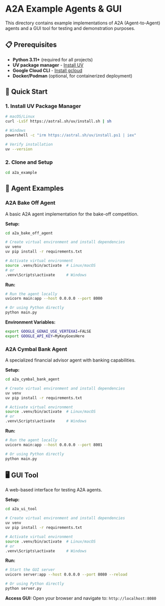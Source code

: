 # A2A Example Agents & GUI

This directory contains example implementations of A2A (Agent-to-Agent) agents and a GUI tool for testing and demonstration purposes.

## 📋 Prerequisites

- **Python 3.11+** (required for all projects)
- **UV package manager** - [Install UV](https://docs.astral.sh/uv/getting-started/installation/)
- **Google Cloud CLI** - [Install gcloud](https://cloud.google.com/sdk/docs/install)
- **Docker/Podman** (optional, for containerized deployment)

## 🚀 Quick Start

### 1. Install UV Package Manager

```bash
# macOS/Linux
curl -LsSf https://astral.sh/uv/install.sh | sh

# Windows
powershell -c "irm https://astral.sh/uv/install.ps1 | iex"

# Verify installation
uv --version
```

### 2. Clone and Setup

```bash
cd a2a_example
```

## 🤖 Agent Examples

### A2A Bake Off Agent

A basic A2A agent implementation for the bake-off competition.

**Setup:**
```bash
cd a2a_bake_off_agent

# Create virtual environment and install dependencies
uv venv
uv pip install -r requirements.txt

# Activate virtual environment
source .venv/bin/activate  # Linux/macOS
# or
.venv\Scripts\activate     # Windows
```

**Run:**
```bash
# Run the agent locally
uvicorn main:app --host 0.0.0.0 --port 8000

# Or using Python directly
python main.py
```

**Environment Variables:**
```bash
export GOOGLE_GENAI_USE_VERTEXAI=FALSE
export GOOGLE_API_KEY=MyKeyGoesHere
```

### A2A Cymbal Bank Agent

A specialized financial advisor agent with banking capabilities.

**Setup:**
```bash
cd a2a_cymbal_bank_agent

# Create virtual environment and install dependencies
uv venv
uv pip install -r requirements.txt

# Activate virtual environment
source .venv/bin/activate  # Linux/macOS
# or
.venv\Scripts\activate     # Windows
```

**Run:**
```bash
# Run the agent locally
uvicorn main:app --host 0.0.0.0 --port 8001

# Or using Python directly
python main.py
```

## 🖥️ GUI Tool

A web-based interface for testing A2A agents.

**Setup:**
```bash
cd a2a_ui_tool

# Create virtual environment and install dependencies
uv venv
uv pip install -r requirements.txt

# Activate virtual environment
source .venv/bin/activate  # Linux/macOS
# or
.venv\Scripts\activate     # Windows
```

**Run:**
```bash
# Start the GUI server
uvicorn server:app --host 0.0.0.0 --port 8080 --reload

# Or using Python directly
python server.py
```

**Access GUI:**
Open your browser and navigate to: `http://localhost:8080`


